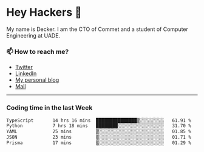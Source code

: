 # Hey Hackers 👋

My name is Decker. I am the CTO of Commet and a student of Computer Engineering at UADE.

### 📫 How to reach me?
- [Twitter](https://x.com/0xDecker) 
- [LinkedIn](https://www.linkedin.com/in/decker-urbano/) 
- [My personal blog](http://decker.sh) 
- [Mail](mailto:me@decker.sh)

---

### Coding time in the last Week

<!--START_SECTION:waka-->

```txt
TypeScript       14 hrs 16 mins  ███████████████▒░░░░░░░░░   61.91 %
Python           7 hrs 18 mins   ████████░░░░░░░░░░░░░░░░░   31.70 %
YAML             25 mins         ▒░░░░░░░░░░░░░░░░░░░░░░░░   01.85 %
JSON             23 mins         ▒░░░░░░░░░░░░░░░░░░░░░░░░   01.71 %
Prisma           17 mins         ▒░░░░░░░░░░░░░░░░░░░░░░░░   01.29 %
```

<!--END_SECTION:waka-->
